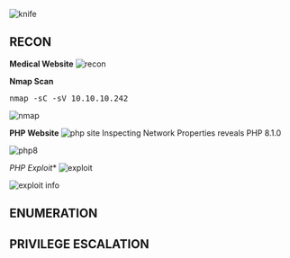 ![knife](https://user-images.githubusercontent.com/66635295/183265217-40705451-47ef-47ea-ab35-e26165b77ea1.png)

**RECON**
---
**Medical Website** 
![recon](https://user-images.githubusercontent.com/66635295/185769120-78ab97a6-f512-4208-880a-3c05f2264f0d.png)

**Nmap Scan**
<pre>nmap -sC -sV 10.10.10.242</pre>
![nmap](https://user-images.githubusercontent.com/66635295/185769407-f6fd4c5b-cc7c-4ab8-b531-6e88f3b1e6bd.png)

**PHP Website**
![php site](https://user-images.githubusercontent.com/66635295/185770395-1da8cbb3-7ce3-4c36-8c2e-8103db704f6c.png)
Inspecting Network Properties reveals PHP 8.1.0

![php8](https://user-images.githubusercontent.com/66635295/185770435-9126406a-dd13-418f-87da-95be53733ccf.png)

*PHP Exploit**
![exploit](https://user-images.githubusercontent.com/66635295/185770641-fa1b43d7-afe9-4069-851a-d3b633694832.png)

![exploit info](https://user-images.githubusercontent.com/66635295/185770464-7a2eba76-ab51-4165-b925-18a0448de67f.png)

**ENUMERATION**
---




**PRIVILEGE ESCALATION**
---
